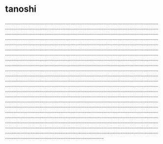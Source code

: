 # tanoshi

........................................................................................................................................................................................................................................................................................................................................................................................................................................................................................................................................................................................................................................................................................................................................................................................................................................................................................................................................................................................................................................................................................................................................................................................................................................................................................................................................................................................................................................................................................................................................................................................................................................................................................................................................................................................................................................................................................................................................................................................................................................................................................................................................................................................................................................................................................................................................................................................................................................................................................................................................................................................................................................................................................................................................................................................................................................................................................................................